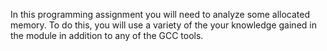 In this programming assignment you will need to analyze some allocated memory. To do this, you will use a variety of the your knowledge gained in the module in addition to any of the GCC tools.

